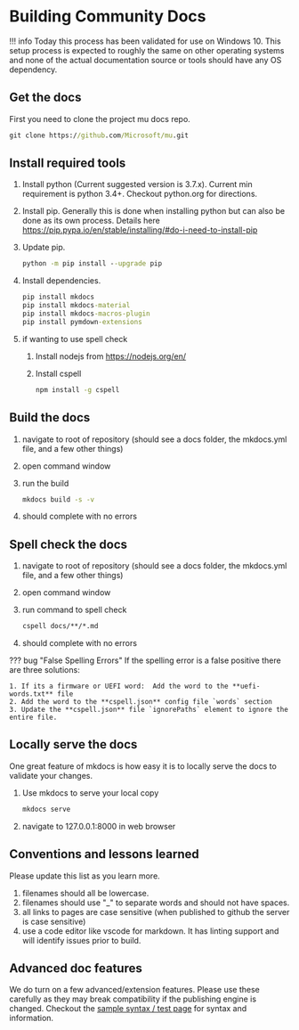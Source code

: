 # Building Community Docs

!!! info
    Today this process has been validated for use on Windows 10. This setup process is expected to roughly the same on other operating systems
    and none of the actual documentation source or tools should have any OS dependency.

## Get the docs

First you need to clone the project mu docs repo.

``` cmd
git clone https://github.com/Microsoft/mu.git
```

## Install required tools

1. Install python (Current suggested version is 3.7.x).  Current min requirement is python 3.4+.  Checkout python.org for directions.
2. Install pip.  Generally this is done when installing python but can also be done as its own process.  Details here https://pip.pypa.io/en/stable/installing/#do-i-need-to-install-pip
3. Update pip.
    ``` cmd
    python -m pip install --upgrade pip
    ```
4. Install dependencies.

    ``` cmd
    pip install mkdocs
    pip install mkdocs-material
    pip install mkdocs-macros-plugin
    pip install pymdown-extensions
    ```

5. if wanting to use spell check

    1. Install nodejs from https://nodejs.org/en/
    2. Install cspell

        ``` cmd
        npm install -g cspell
        ```

## Build the docs

1. navigate to root of repository (should see a docs folder, the mkdocs.yml file, and a few other things)
2. open command window
3. run the build

    ``` cmd
    mkdocs build -s -v
    ```

4. should complete with no errors

## Spell check the docs

1. navigate to root of repository (should see a docs folder, the mkdocs.yml file, and a few other things)
2. open command window
3. run command to spell check

    ``` cmd
    cspell docs/**/*.md
    ```

4. should complete with no errors

??? bug "False Spelling Errors"
    If the spelling error is a false positive there are three solutions:

    1. If its a firmware or UEFI word:  Add the word to the **uefi-words.txt** file
    2. Add the word to the **cspell.json** config file `words` section
    3. Update the **cspell.json** file `ignorePaths` element to ignore the entire file.

## Locally serve the docs

One great feature of mkdocs is how easy it is to locally serve the docs to validate your changes.

1. Use mkdocs to serve your local copy

    ``` cmd
    mkdocs serve
    ```
    
2. navigate to 127.0.0.1:8000 in web browser

## Conventions and lessons learned

Please update this list as you learn more.

1. filenames should all be lowercase.  
2. filenames should use "_" to separate words and should not have spaces.  
3. all links to pages are case sensitive (when published to github the server is case sensitive)
4. use a code editor like vscode for markdown.  It has linting support and will identify issues prior to build.

## Advanced doc features

We do turn on a few advanced/extension features.  Please use these carefully as they may break compatibility if the publishing engine is changed.  Checkout the [sample syntax / test page](doc_sample_test.md) for syntax and information.
